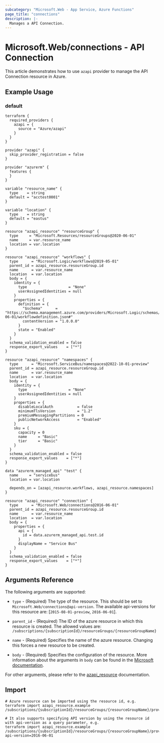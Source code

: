 ```yaml
---
subcategory: "Microsoft.Web - App Service, Azure Functions"
page_title: "connections"
description: |-
  Manages a API Connection.
---
```


# Microsoft.Web/connections - API Connection

This article demonstrates how to use `azapi` provider to manage the API Connection resource in Azure.



## Example Usage

### default

```hcl
terraform {
  required_providers {
    azapi = {
      source = "Azure/azapi"
    }
  }
}

provider "azapi" {
  skip_provider_registration = false
}

provider "azurerm" {
  features {
  }
}

variable "resource_name" {
  type    = string
  default = "acctest0001"
}

variable "location" {
  type    = string
  default = "eastus"
}

resource "azapi_resource" "resourceGroup" {
  type     = "Microsoft.Resources/resourceGroups@2020-06-01"
  name     = var.resource_name
  location = var.location
}

resource "azapi_resource" "workflows" {
  type      = "Microsoft.Logic/workflows@2019-05-01"
  parent_id = azapi_resource.resourceGroup.id
  name      = var.resource_name
  location  = var.location
  body = {
    identity = {
      type                   = "None"
      userAssignedIdentities = null
    }
    properties = {
      definition = {
        "$schema"      = "https://schema.management.azure.com/providers/Microsoft.Logic/schemas/2016-06-01/workflowdefinition.json#"
        contentVersion = "1.0.0.0"
      }
      state = "Enabled"
    }
  }
  schema_validation_enabled = false
  response_export_values    = ["*"]
}

resource "azapi_resource" "namespaces" {
  type      = "Microsoft.ServiceBus/namespaces@2022-10-01-preview"
  parent_id = azapi_resource.resourceGroup.id
  name      = var.resource_name
  location  = var.location
  body = {
    identity = {
      type                   = "None"
      userAssignedIdentities = null
    }
    properties = {
      disableLocalAuth           = false
      minimumTlsVersion          = "1.2"
      premiumMessagingPartitions = 0
      publicNetworkAccess        = "Enabled"
    }
    sku = {
      capacity = 0
      name     = "Basic"
      tier     = "Basic"
    }
  }
  schema_validation_enabled = false
  response_export_values    = ["*"]
}

data "azurerm_managed_api" "test" {
  name     = "servicebus"
  location = var.location

  depends_on = [azapi_resource.workflows, azapi_resource.namespaces]
}

resource "azapi_resource" "connection" {
  type      = "Microsoft.Web/connections@2016-06-01"
  parent_id = azapi_resource.resourceGroup.id
  name      = var.resource_name
  location  = var.location
  body = {
    properties = {
      api = {
        id = data.azurerm_managed_api.test.id
      }
      displayName = "Service Bus"
    }
  }
  schema_validation_enabled = false
  response_export_values    = ["*"]
}

```



## Arguments Reference

The following arguments are supported:

* `type` - (Required) The type of the resource. This should be set to `Microsoft.Web/connections@api-version`. The available api-versions for this resource are: [`2015-08-01-preview`, `2016-06-01`].

* `parent_id` - (Required) The ID of the azure resource in which this resource is created. The allowed values are:  
  `/subscriptions/{subscriptionId}/resourceGroups/{resourceGroupName}`

* `name` - (Required) Specifies the name of the azure resource. Changing this forces a new resource to be created.

* `body` - (Required) Specifies the configuration of the resource. More information about the arguments in `body` can be found in the [Microsoft documentation](https://learn.microsoft.com/en-us/azure/templates/Microsoft.Web/connections?pivots=deployment-language-terraform).

For other arguments, please refer to the [azapi_resource](https://registry.terraform.io/providers/Azure/azapi/latest/docs/resources/resource) documentation.

## Import

 ```shell
 # Azure resource can be imported using the resource id, e.g.
 terraform import azapi_resource.example /subscriptions/{subscriptionId}/resourceGroups/{resourceGroupName}/providers/Microsoft.Web/connections/{resourceName}
 
 # It also supports specifying API version by using the resource id with api-version as a query parameter, e.g.
 terraform import azapi_resource.example /subscriptions/{subscriptionId}/resourceGroups/{resourceGroupName}/providers/Microsoft.Web/connections/{resourceName}?api-version=2016-06-01
 ```
